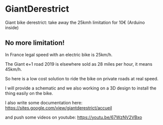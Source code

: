 # GiantDerestrict
Giant bike derestrict: take away the 25kmh limitation for 10€ (Arduino inside)


## No more limitation!
In France legal speed with an electric bike is 25km/h.

The Giant e+1 road 2019 is elsewhere sold as 28 miles per hour, it means 45km/h.

So here is a low cost solution to ride the bike on private roads at real speed.

I will provide a schematic and we also working on a 3D design to install the thing easily on the bike.

I also write some documentation here:
https://sites.google.com/view/giantderestrict/accueil

and push some videos on youtube:
https://youtu.be/67WzNV2VBxo

